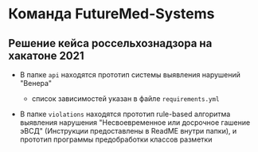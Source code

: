 # Команда FutureMed-Systems #
## Решение кейса россельхознадзора на хакатоне 2021 ##

* В папке ``api`` находятся прототип системы выявления нарушений "Венера"
  - список зависимостей указан в файле ``requirements.yml``
  
* В папке ``violations`` находятся прототип rule-based алгоритма выявления нарушения "Несвоевременное или досрочное гашение эВСД" (Инструкции предоставлены в ReadME внутри папки), и прототип программы предобработки классов разметки